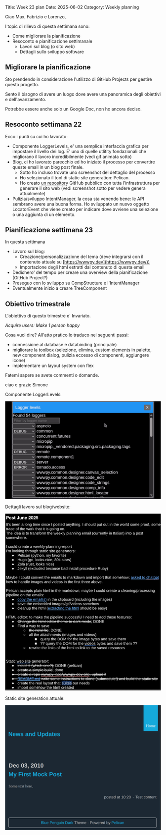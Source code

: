 Title: Week 23 plan
Date: 2025-06-02
Category: Weekly planning

Ciao Max, Fabrizio e Lorenzo,

I topic di rilievo di questa settimana sono:

- Come migliorare la pianificazione
- Resoconto e pianificazione settimanale
  - Lavori sul blog (o sito web)
  - Dettagli sullo sviluppo software

## **Migliorare la pianificazione**

Sto prendendo in considerazione l'utilizzo di GitHub Projects per gestire questo progetto.

Sento il bisogno di avere un luogo dove avere una panoramica degli obiettivi e dell'avanzamento.

Potrebbe essere anche solo un Google Doc, non ho ancora deciso.

## **Resoconto settimana 22**

Ecco i punti su cui ho lavorato:

- Componente LoggerLevels, e' una semplice interfaccia grafica per impostare il livello dei log. E' uno di quelle utlitity fondazionali che migliorano il lavoro incredibilmente (vedi gif animata sotto)
- Blog, ci ho lavorato parecchio ed ho iniziato il processo per convertire queste email in un blog post finale.
  - Sotto ho incluso trovate uno screenshot del dettaglio del processo
  - Ho selezionato il tool di static site generation: Pelican.
  - Ho creato [un repository](https://github.com/wwwpy-labs/wwwpy-dev-site) GitHub pubblico con tutta l'infrastruttura per generare il sito web (vedi screenshot sotto per vedere genera attualmente)
- Pulizia/sviluppo IntentManager, la cosa sta venendo bene: le API sembrano avere una buona forma. Ho sviluppato un nuovo oggetto LocatorEvent che viene creato per indicare dove avviene una selezione o una aggiunta di un elemento.

## **Pianificazione settimana 23**

In questa settimana

- Lavoro sul blog:
  - Creazione/personalizzazione del tema (deve integrarsi con il contenuto attuale su [https://wwwpy.dev](https://wwwpy.dev/))
  - Importazione degli html estratti dal contenuto di questa email
- Dedichero' del tempo per creare una overview della pianificazione (GitHub Project?)
- Preseguo con lo sviluppo su CompStructure e l'IntentManager
- Eventualmente inizio a creare TreeComponent

## **Obiettivo trimestrale**

L'obiettivo di questo trimestre e' Invariato.

*Acquire users: Make 1 person happy*

Cosa vuol dire? All'atto pratico lo traduco nei seguenti passi:

- connessione al database e databinding (principale)
- migliorare la toolbox (selezione, elimina, custom elements in palette, new component dialog, pulizia eccesso di componenti, aggiungere icone)
- implementare un layout system con flex

Fatemi sapere se avete commenti o domande.

ciao e grazie
Simone

Componente LoggerLevels:

![Logger Levels Component](week-2025-23--ii_mbdyd0bo15.gif)

Dettagli lavoro sul blog/website:

![Blog Work Details](week-2025-23--ii_mbdy58yf14.png)

Static site generation attuale:

![Current Static Site Generation](week-2025-23--ii_mbdynzcl16.png)